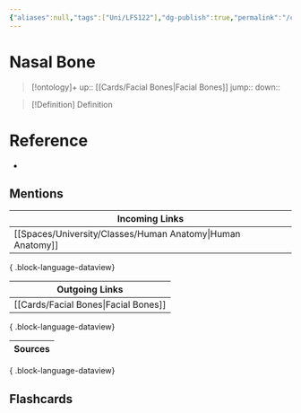 ```yaml
---
{"aliases":null,"tags":["Uni/LFS122"],"dg-publish":true,"permalink":"/cards/nasal-bone/","dgPassFrontmatter":true}
---
```


# Nasal Bone

> [!ontology]+
> up:: [[Cards/Facial Bones\|Facial Bones]]
> jump:: 
> down:: 

> [!Definition] Definition
> 

# Reference
- 

## Mentions
| Incoming Links                                                |
| ------------------------------------------------------------- |
| [[Spaces/University/Classes/Human Anatomy\|Human Anatomy]] |

{ .block-language-dataview}

| Outgoing Links                          |
| --------------------------------------- |
| [[Cards/Facial Bones\|Facial Bones]] |

{ .block-language-dataview}

| Sources |
| ------- |

{ .block-language-dataview}

## Flashcards
